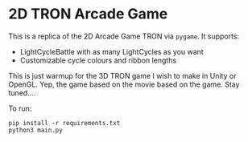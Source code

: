 # 2D TRON Arcade Game

This is a replica of the 2D Arcade Game TRON via `pygame`. It supports:
- LightCycleBattle with as many LightCycles as you want
- Customizable cycle colours and ribbon lengths

This is just warmup for the 3D TRON game I wish to make in Unity or OpenGL. Yep, the game based on the movie based on the game. Stay tuned....

To run:
```
pip install -r requirements.txt
python3 main.py
```